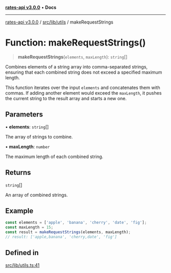 [**rates-api v3.0.0**](../../../../README.md) • **Docs**

***

[rates-api v3.0.0](../../../../modules.md) / [src/lib/utils](../README.md) / makeRequestStrings

# Function: makeRequestStrings()

> **makeRequestStrings**(`elements`, `maxLength`): `string`[]

Combines elements of a string array into comma-separated strings, ensuring that each combined string does not exceed a specified maximum length.

This function iterates over the input `elements` and concatenates them with commas.
If adding another element would exceed the `maxLength`, it pushes the current string to the result array and starts a new one.

## Parameters

• **elements**: `string`[]

The array of strings to combine.

• **maxLength**: `number`

The maximum length of each combined string.

## Returns

`string`[]

An array of combined strings.

## Example

```typescript
const elements = ['apple', 'banana', 'cherry', 'date', 'fig'];
const maxLength = 15;
const result = makeRequestStrings(elements, maxLength);
// result: ['apple,banana', 'cherry,date', 'fig']
```

## Defined in

[src/lib/utils.ts:41](https://github.com/ZelCore-io/rates-api/blob/6685e3f3773638f4d641af3eec276ce5ce2b0d4c/src/lib/utils.ts#L41)
